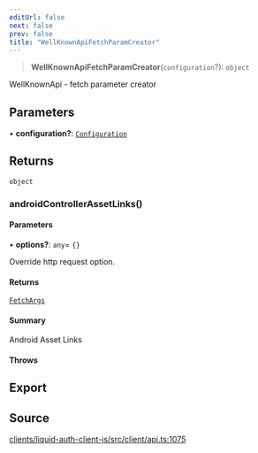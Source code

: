 ```yaml
---
editUrl: false
next: false
prev: false
title: "WellKnownApiFetchParamCreator"
---
```


> **WellKnownApiFetchParamCreator**(`configuration`?): `object`

WellKnownApi - fetch parameter creator

## Parameters

• **configuration?**: [`Configuration`](/reference/typescript/auth/client/classes/configuration/)

## Returns

`object`

### androidControllerAssetLinks()

#### Parameters

• **options?**: `any`= `{}`

Override http request option.

#### Returns

[`FetchArgs`](/reference/typescript/auth/client/interfaces/fetchargs/)

#### Summary

Android Asset Links

#### Throws

## Export

## Source

[clients/liquid-auth-client-js/src/client/api.ts:1075](https://github.com/algorandfoundation/liquid-auth/blob/cec82e963bc03c2622fd80036d3c488643177b1a/clients/liquid-auth-client-js/src/client/api.ts#L1075)
